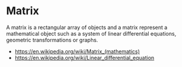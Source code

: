 # Matrix

A matrix is a rectangular array of objects and a matrix represent a mathematical object such as a system of linear differential equations, geometric transformations or graphs.

* <https://en.wikipedia.org/wiki/Matrix_(mathematics)>
* <https://en.wikipedia.org/wiki/Linear_differential_equation>

